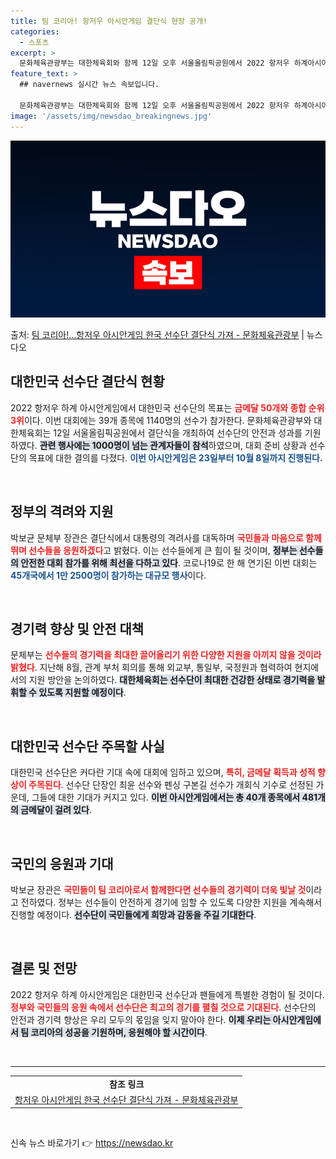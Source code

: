 ```yaml
---
title: 팀 코리아! 항저우 아시안게임 결단식 현장 공개!
categories:
  - 스포츠
excerpt: >
  문화체육관광부는 대한체육회와 함께 12일 오후 서울올림픽공원에서 2022 항저우 하계아시아경기대회(이하 아시…
feature_text: >
  ## navernews 실시간 뉴스 속보입니다.

  문화체육관광부는 대한체육회와 함께 12일 오후 서울올림픽공원에서 2022 항저우 하계아시아경기대회(이하 아시…
image: '/assets/img/newsdao_breakingnews.jpg'
---
```


![뉴스다오 속보](/assets/img/newsdao_breakingnews.jpg)

<p>출처: <a href="https://newsdao.kr/1921" rel="dofollow">팀 코리아!…항저우 아시안게임 한국 선수단 결단식 가져 - 문화체육관광부</a> | 뉴스다오</p>

<h2 data-ke-size="size26">대한민국 선수단 결단식 현황</h2>

<p data-ke-size="size16">2022 항저우 하계 아시안게임에서 대한민국 선수단의 목표는 <b><span style="color: #ee2323;">금메달 50개와 종합 순위 3위</span></b>이다. 이번 대회에는 39개 종목에 1140명의 선수가 참가한다. 문화체육관광부와 대한체육회는 12일 서울올림픽공원에서 결단식을 개최하여 선수단의 안전과 성과를 기원하였다. <b><span style="background-color: #21538527;">관련 행사에는 1000명이 넘는 관계자들이 참석</span></b>하였으며, 대회 준비 상황과 선수단의 목표에 대한 결의를 다졌다. <b><span style="color: #1a5490;">이번 아시안게임은 23일부터 10월 8일까지 진행된다.</span></b></p>

<p data-ke-size="size16">&nbsp;</p>

<h2 data-ke-size="size26">정부의 격려와 지원</h2>

<p data-ke-size="size16">박보균 문체부 장관은 결단식에서 대통령의 격려사를 대독하며 <b><span style="color: #ee2323;">국민들과 마음으로 함께 뛰며 선수들을 응원하겠다</span></b>고 밝혔다. 이는 선수들에게 큰 힘이 될 것이며, <b><span style="background-color: #21538527;">정부는 선수들의 안전한 대회 참가를 위해 최선을 다하고 있다</span></b>. 코로나19로 한 해 연기된 이번 대회는 <b><span style="color: #1a5490;">45개국에서 1만 2500명이 참가하는 대규모 행사</span></b>이다.</p>

<p data-ke-size="size16">&nbsp;</p>

<h2 data-ke-size="size26">경기력 향상 및 안전 대책</h2>

<p data-ke-size="size16">문체부는 <b><span style="color: #ee2323;">선수들의 경기력을 최대한 끌어올리기 위한 다양한 지원을 아끼지 않을 것이라 밝혔다</span></b>. 지난해 8월, 관계 부처 회의를 통해 외교부, 통일부, 국정원과 협력하여 현지에서의 지원 방안을 논의하였다. <b><span style="background-color: #21538527;">대한체육회는 선수단이 최대한 건강한 상태로 경기력을 발휘할 수 있도록 지원할 예정이다</span></b>.</p>

<p data-ke-size="size16">&nbsp;</p>

<h2 data-ke-size="size26">대한민국 선수단 주목할 사실</h2>

<p data-ke-size="size16">대한민국 선수단은 커다란 기대 속에 대회에 임하고 있으며, <b><span style="color: #ee2323;">특히, 금메달 획득과 성적 향상이 주목된다</span></b>. 선수단 단장인 최윤 선수와 펜싱 구본길 선수가 개회식 기수로 선정된 가운데, 그들에 대한 기대가 커지고 있다. <b><span style="background-color: #21538527;">이번 아시안게임에서는 총 40개 종목에서 481개의 금메달이 걸려 있다</span></b>.</p>

<p data-ke-size="size16">&nbsp;</p>

<h2 data-ke-size="size26">국민의 응원과 기대</h2>

<p data-ke-size="size16">박보균 장관은 <b><span style="color: #ee2323;">국민들이 팀 코리아로서 함께한다면 선수들의 경기력이 더욱 빛날 것</span></b>이라고 전하였다. 정부는 선수들이 안전하게 경기에 임할 수 있도록 다양한 지원을 계속해서 진행할 예정이다. <b><span style="background-color: #21538527;">선수단이 국민들에게 희망과 감동을 주길 기대한다</span></b>.</p>

<p data-ke-size="size16">&nbsp;</p>

<h2 data-ke-size="size26">결론 및 전망</h2>

<p data-ke-size="size16">2022 항저우 하계 아시안게임은 대한민국 선수단과 팬들에게 특별한 경험이 될 것이다. <b><span style="color: #ee2323;">정부와 국민들의 응원 속에서 선수단은 최고의 경기를 펼칠 것으로 기대된다</span></b>. 선수단의 안전과 경기력 향상은 우리 모두의 몫임을 잊지 말아야 한다. <b><span style="background-color: #21538527;">이제 우리는 아시안게임에서 팀 코리아의 성공을 기원하며, 응원해야 할 시간이다</span></b>.</p>

<p data-ke-size="size16">&nbsp;</p>

<hr />

<table style="width: 100%; border-collapse: collapse;">
    <tr>
        <td style="text-align: center; height: 17px;"><b>참조 링크</b></td>
    </tr>
    <tr>
        <td style="text-align: center; height: 17px;"><a href="https://newsdao.kr/1921" target="_blank">항저우 아시안게임 한국 선수단 결단식 가져 - 문화체육관광부</a></td>
    </tr>
</table> 

<p data-ke-size="size16">&nbsp;</p> 

신속 뉴스 바로가기 👉 <a href="https://newsdao.kr" rel="dofollow">https://newsdao.kr</a>


